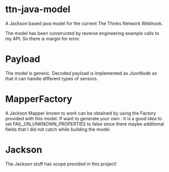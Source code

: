 # ttn-java-model
A Jackson based java model for the current The Thinks Network Webhook.

The model has been constructed by reverse engineering example calls to 
my API. So there is margin for error.

# Payload
The model is generic. Decoded payload is implemented as JsonNode so that it
can handle different types of sensors.  

# MapperFactory 
A Jackson Mapper known to work can be obtained by using the Factory
provided with this model. If want to generate your own : it is a good idea to
set FAIL_ON_UNKNOWN_PROPERTIES to false since there maybe additional fields that 
I did not catch while building the model.

# Jackson
The Jackson stuff has scope provided in this project! 


